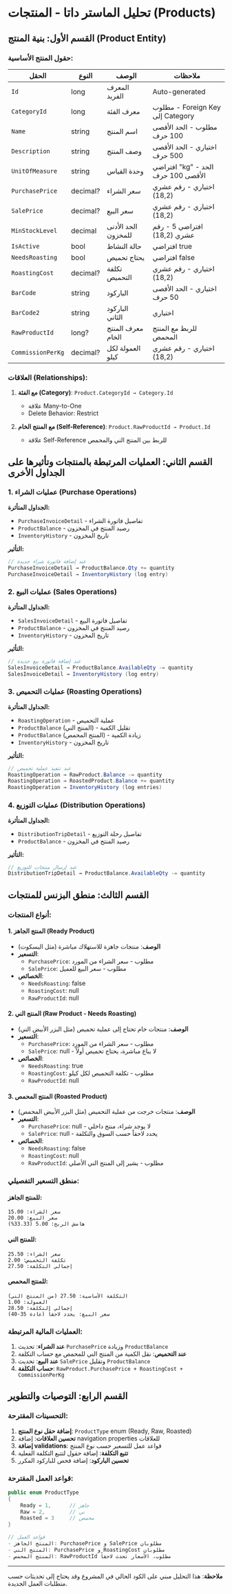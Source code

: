 # تحليل الماستر داتا - المنتجات (Products)

## القسم الأول: بنية المنتج (Product Entity)

### حقول المنتج الأساسية:

| الحقل | النوع | الوصف | ملاحظات |
|-------|------|--------|----------|
| `Id` | long | المعرف الفريد | Auto-generated |
| `CategoryId` | long | معرف الفئة | مطلوب - Foreign Key إلى Category |
| `Name` | string | اسم المنتج | مطلوب - الحد الأقصى 100 حرف |
| `Description` | string | وصف المنتج | اختياري - الحد الأقصى 500 حرف |
| `UnitOfMeasure` | string | وحدة القياس | افتراضي "kg" - الحد الأقصى 100 حرف |
| `PurchasePrice` | decimal? | سعر الشراء | اختياري - رقم عشري (18,2) |
| `SalePrice` | decimal? | سعر البيع | اختياري - رقم عشري (18,2) |
| `MinStockLevel` | decimal | الحد الأدنى للمخزون | افتراضي 5 - رقم عشري (18,2) |
| `IsActive` | bool | حالة النشاط | افتراضي true |
| `NeedsRoasting` | bool | يحتاج تحميص | افتراضي false |
| `RoastingCost` | decimal? | تكلفة التحميص | اختياري - رقم عشري (18,2) |
| `BarCode` | string | الباركود | اختياري - الحد الأقصى 50 حرف |
| `BarCode2` | string | الباركود الثاني | اختياري |
| `RawProductId` | long? | معرف المنتج الخام | للربط مع المنتج المحمص |
| `CommissionPerKg` | decimal? | العمولة لكل كيلو | اختياري - رقم عشري (18,2) |

### العلاقات (Relationships):

1. **مع الفئة (Category)**: `Product.CategoryId → Category.Id`
   - علاقة Many-to-One
   - Delete Behavior: Restrict

2. **مع المنتج الخام (Self-Reference)**: `Product.RawProductId → Product.Id`
   - علاقة Self-Reference للربط بين المنتج الني والمحمص

## القسم الثاني: العمليات المرتبطة بالمنتجات وتأثيرها على الجداول الأخرى

### 1. عمليات الشراء (Purchase Operations)

**الجداول المتأثرة:**
- `PurchaseInvoiceDetail` - تفاصيل فاتورة الشراء
- `ProductBalance` - رصيد المنتج في المخزون
- `InventoryHistory` - تاريخ المخزون

**التأثير:**
```csharp
// عند إضافة فاتورة شراء جديدة
PurchaseInvoiceDetail → ProductBalance.Qty += quantity
PurchaseInvoiceDetail → InventoryHistory (log entry)
```

### 2. عمليات البيع (Sales Operations)

**الجداول المتأثرة:**
- `SalesInvoiceDetail` - تفاصيل فاتورة البيع
- `ProductBalance` - رصيد المنتج في المخزون
- `InventoryHistory` - تاريخ المخزون

**التأثير:**
```csharp
// عند إضافة فاتورة بيع جديدة
SalesInvoiceDetail → ProductBalance.AvailableQty -= quantity
SalesInvoiceDetail → InventoryHistory (log entry)
```

### 3. عمليات التحميص (Roasting Operations)

**الجداول المتأثرة:**
- `RoastingOperation` - عملية التحميص
- `ProductBalance` (المنتج الني) - تقليل الكمية
- `ProductBalance` (المنتج المحمص) - زيادة الكمية
- `InventoryHistory` - تاريخ المخزون

**التأثير:**
```csharp
// عند تنفيذ عملية تحميص
RoastingOperation → RawProduct.Balance -= quantity
RoastingOperation → RoastedProduct.Balance += quantity
RoastingOperation → InventoryHistory (log entries)
```

### 4. عمليات التوزيع (Distribution Operations)

**الجداول المتأثرة:**
- `DistributionTripDetail` - تفاصيل رحلة التوزيع
- `ProductBalance` - رصيد المنتج في المخزون

**التأثير:**
```csharp
// عند إرسال منتجات للتوزيع
DistributionTripDetail → ProductBalance.AvailableQty -= quantity
```

## القسم الثالث: منطق البزنس للمنتجات

### أنواع المنتجات:

#### 1. المنتج الجاهز (Ready Product)
- **الوصف**: منتجات جاهزة للاستهلاك مباشرة (مثل البسكوت)
- **التسعير**:
  - `PurchasePrice`: مطلوب - سعر الشراء من المورد
  - `SalePrice`: مطلوب - سعر البيع للعميل
- **الخصائص**:
  - `NeedsRoasting`: false
  - `RoastingCost`: null
  - `RawProductId`: null

#### 2. المنتج الني (Raw Product - Needs Roasting)
- **الوصف**: منتجات خام تحتاج إلى عملية تحميص (مثل البزر الأبيض الني)
- **التسعير**:
  - `PurchasePrice`: مطلوب - سعر الشراء من المورد
  - `SalePrice`: null - لا يباع مباشرة، يحتاج تحميص أولاً
- **الخصائص**:
  - `NeedsRoasting`: true
  - `RoastingCost`: مطلوب - تكلفة التحميص لكل كيلو
  - `RawProductId`: null

#### 3. المنتج المحمص (Roasted Product)
- **الوصف**: منتجات خرجت من عملية التحميص (مثل البزر الأبيض المحمص)
- **التسعير**:
  - `PurchasePrice`: null - لا يوجد شراء، منتج داخلي
  - `SalePrice`: null - يحدد لاحقاً حسب السوق والتكلفة
- **الخصائص**:
  - `NeedsRoasting`: false
  - `RoastingCost`: null
  - `RawProductId`: مطلوب - يشير إلى المنتج الني الأصلي

### منطق التسعير التفصيلي:

#### للمنتج الجاهز:
```
سعر الشراء: 15.00
سعر البيع: 20.00
هامش الربح: 5.00 (33.33%)
```

#### للمنتج الني:
```
سعر الشراء: 25.50
تكلفة التحميص: 2.00
إجمالي التكلفة: 27.50
```

#### للمنتج المحمص:
```
التكلفة الأساسية: 27.50 (من المنتج الني)
العمولة: 1.00
إجمالي التكلفة: 28.50
سعر البيع: يحدد لاحقاً (عادة 35-40)
```

### العمليات المالية المرتبطة:

1. **عند الشراء**: تحديث `PurchasePrice` وزيادة `ProductBalance`
2. **عند التحميص**: نقل الكمية من المنتج الني للمحمص مع حساب التكلفة
3. **عند البيع**: تحديث `SalePrice` وتقليل `ProductBalance`
4. **حساب التكلفة**: `RawProduct.PurchasePrice + RoastingCost + CommissionPerKg`

## القسم الرابع: التوصيات والتطوير

### التحسينات المقترحة:

1. **إضافة حقل نوع المنتج**: `ProductType` enum (Ready, Raw, Roasted)
2. **تحسين العلاقات**: إضافة navigation properties للعلاقات
3. **إضافة validations**: قواعد عمل للتسعير حسب نوع المنتج
4. **تتبع التكلفة**: إضافة حقول لتتبع التكلفة الفعلية
5. **تحسين الباركود**: إضافة فحص للباركود المكرر

### قواعد العمل المقترحة:

```csharp
public enum ProductType
{
    Ready = 1,      // جاهز
    Raw = 2,        // ني
    Roasted = 3     // محمص
}

// قواعد العمل
- المنتج الجاهز: PurchasePrice و SalePrice مطلوبان
- المنتج الني: PurchasePrice و RoastingCost مطلوبان
- المنتج المحمص: RawProductId مطلوب، الأسعار تحدث لاحقاً
```

---

**ملاحظة**: هذا التحليل مبني على الكود الحالي في المشروع وقد يحتاج إلى تحديثات حسب متطلبات العمل الجديدة.
